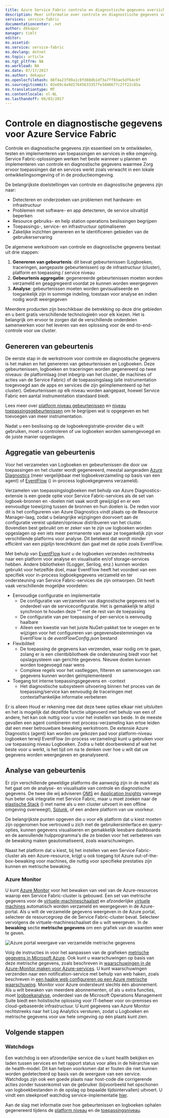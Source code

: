 ```yaml
---
title: Azure Service Fabric controle en diagnostische gegevens overzicht | Microsoft Docs
description: Meer informatie over controle en diagnostische gegevens voor Azure Service Fabric-clusters, toepassingen en services.
services: service-fabric
documentationcenter: .net
author: dkkapur
manager: timlt
editor: 
ms.assetid: 
ms.service: service-fabric
ms.devlang: dotnet
ms.topic: article
ms.tgt_pltfrm: NA
ms.workload: NA
ms.date: 07/17/2017
ms.author: dekapur
ms.openlocfilehash: 88f4a23f89a1c8fd88db1df3a7ff03ae5df64c0f
ms.sourcegitcommit: 02e69c4a9d17645633357fe3d46677c2ff22c85a
ms.translationtype: MT
ms.contentlocale: nl-NL
ms.lasthandoff: 08/03/2017
---
```

# <a name="monitoring-and-diagnostics-for-azure-service-fabric"></a>Controle en diagnostische gegevens voor Azure Service Fabric

Controle en diagnostische gegevens zijn essentieel om te ontwikkelen, testen en implementeren van toepassingen en services in elke omgeving. Service Fabric-oplossingen werken het beste wanneer u plannen en implementeren van controle en diagnostische gegevens waarmee Zorg ervoor toepassingen dat en services werkt zoals verwacht in een lokale ontwikkelingsomgeving of in de productieomgeving.

De belangrijkste doelstellingen van controle en diagnostische gegevens zijn naar:
* Detecteren en onderzoeken van problemen met hardware- en infrastructuur
* Problemen met software- en app detecteren, de service uitvaltijd beperken
* Resource gebruiks- en help station operations beslissingen begrijpen
* Toepassings-, service- en infrastructuur optimaliseren
* Zakelijke inzichten genereren en te identificeren gebieden van de gebruikerservaring


De algemene werkstroom van controle en diagnostische gegevens bestaat uit drie stappen:

1. **Genereren van gebeurtenis**: dit bevat gebeurtenissen (Logboeken, traceringen, aangepaste gebeurtenissen) op de infrastructuur (cluster), platform en toepassing / service niveau
2. **Gebeurtenis aggregatie**: gegenereerde gebeurtenissen moeten worden verzameld en geaggregeerd voordat ze kunnen worden weergegeven
3. **Analyse**: gebeurtenissen moeten worden gevisualiseerde en toegankelijk zijn in sommige indeling, toestaan voor analyse en indien nodig wordt weergegeven

Meerdere producten zijn beschikbaar die betrekking op deze drie gebieden en u bent gratis verschillende technologieën voor elk kiezen. Het is belangrijk om ervoor te zorgen dat de verschillende onderdelen samenwerken voor het leveren van een oplossing voor de end-to-end-controle voor uw cluster.

## <a name="event-generation"></a>Genereren van gebeurtenis

De eerste stap in de werkstroom voor controle en diagnostische gegevens is het maken en het genereren van gebeurtenissen en Logboeken. Deze gebeurtenissen, logboeken en traceringen worden gegenereerd op twee niveaus: de platformlaag (met inbegrip van het cluster, de machines of acties van de Service Fabric) of de toepassingslaag (alle instrumentation toegevoegd aan de apps en services die zijn geïmplementeerd op het cluster). Gebeurtenissen op elk niveau worden aangepast, hoewel Service Fabric een aantal instrumentation standaard biedt.

Lees meer over [platform niveau gebeurtenissen](service-fabric-diagnostics-event-generation-infra.md) en [niveau toepassingsgebeurtenissen](service-fabric-diagnostics-event-generation-app.md) om te begrijpen wat is opgegeven en het toevoegen van meer instrumentation.

Nadat u een beslissing op de logboekregistratie-provider die u wilt gebruiken, moet u controleren of uw logboeken worden samengevoegd en de juiste manier opgeslagen.

## <a name="event-aggregation"></a>Aggregatie van gebeurtenis

Voor het verzamelen van Logboeken en gebeurtenissen die door uw toepassingen en het cluster wordt gegenereerd, meestal aangeraden [Azure Diagnostics](service-fabric-diagnostics-event-aggregation-wad.md) (meer vergelijkbaar met logboekverzameling op basis van een agent) of [EventFlow](service-fabric-diagnostics-event-aggregation-eventflow.md) () in-process logboekgegevens verzameld).

Verzamelen van toepassingslogboeken met behulp van Azure Diagnostics-extensie is een goede optie voor Service Fabric-services als de set van logboek-bronnen en -doelen niet vaak wordt gewijzigd en er een eenvoudige toewijzing tussen de bronnen en hun doelen is. De reden voor dit is het configureren van Azure Diagnostics vindt plaats op de Resource Manager-laag, zodat u belangrijke wijzigingen doorvoert aan de configuratie vereist updaten/opnieuw distribueren van het cluster. Bovendien best gebruikt om er zeker van te zijn uw logboeken worden opgeslagen op een iets meer permanente van waar ze toegankelijk zijn voor verschillende platforms voor analyse. Dit betekent dat wordt minder efficiënt van een pijplijn terechtkomt dan gaat met de optie zoals EventFlow.

Met behulp van [EventFlow](https://github.com/Azure/diagnostics-eventflow) kunt u de logboeken verzenden rechtstreeks naar een platform voor analyse en visualisatie en/of storage-services hebben. Andere bibliotheken (ILogger, Serilog, enz.) kunnen worden gebruikt voor hetzelfde doel, maar EventFlow heeft het voordeel van een specifiek voor in-process logboekgegevens verzameld en ter ondersteuning van Service Fabric-services die zijn ontworpen. Dit heeft vaak verschillende mogelijke voordelen:

* Eenvoudige configuratie en implementatie
    * De configuratie van verzamelen van diagnostische gegevens net is onderdeel van de serviceconfiguratie. Het is gemakkelijk te altijd synchroon te houden deze "" met de rest van de toepassing
    * De configuratie van per toepassing of per-service is eenvoudig haalbare
    * Alleen een kwestie van het juiste NuGet-pakket toe te voegen en te wijzigen voor het configureren van gegevensbestemmingen via EventFlow is de *eventFlowConfig.json* bestand
* Flexibiliteit
    * De toepassing de gegevens kan verzenden, waar nodig om te gaan, zolang er is een clientbibliotheek die ondersteuning biedt voor het opslagsysteem van gerichte gegevens. Nieuwe doelen kunnen worden toegevoegd naar wens
    * Complexe regels voor het vastleggen, filteren en samenvoegen van gegevens kunnen worden geïmplementeerd
* Toegang tot interne toepassingsgegevens en -context
    * Het diagnostische subsysteem uitvoering binnen het proces van de toepassing/service kan eenvoudig de traceringen met contextafhankelijke informatie verbeteren

Er is alleen Houd er rekening mee dat deze twee opties elkaar niet uitsluiten en het is mogelijk dat dezelfde functie uitgevoerd met behulp van een of andere, het kan ook nuttig voor u voor het instellen van beide. In de meeste gevallen een agent combineren met process-verzameling kan ertoe leiden dat een meer betrouwbare bewaking werkstroom. De extensie Azure Diagnostics (agent) kan worden uw gekozen pad voor platform-niveau logboeken terwijl EventFlow (in-process verzameling) kunt u gebruiken voor uw toepassing niveau Logboeken. Zodra u hebt doorberekend af wat het beste voor u werkt, is het tijd om na te denken over hoe u wilt dat uw gegevens worden weergegeven en geanalyseerd.

## <a name="event-analysis"></a>Analyse van gebeurtenis

Er zijn verschillende geweldige platforms die aanwezig zijn in de markt als het gaat om de analyse- en visualisatie van controle en diagnostische gegevens. De twee die wij adviseren [OMS](service-fabric-diagnostics-event-analysis-oms.md) en [Application Insights](service-fabric-diagnostics-event-analysis-appinsights.md) vanwege hun beter ook integratie met Service Fabric, maar u moet zoeken naar de [elastische Stack](https://www.elastic.co/products) () met name als u een cluster uitvoert in een offline omgeving overweegt), [Splunk](https://www.splunk.com/), of een andere platform van uw voorkeur.

De belangrijkste punten opgeven die u voor elk platform dat u kiest moeten zijn opgenomen hoe vertrouwd u zich met de gebruikersinterface en query-opties, kunnen gegevens visualiseren en gemakkelijk leesbare dashboards en de aanvullende hulpprogramma's die ze bieden voor het verbeteren van de bewaking maken geautomatiseerd, zoals waarschuwingen.

Naast het platform dat u kiest, bij het instellen van een Service Fabric-cluster als een Azure-resource, krijgt u ook toegang tot Azure out-of-the-box-bewaking voor machines, die nuttig voor specifieke prestaties zijn kunnen en metrische bewaking.

### <a name="azure-monitor"></a>Azure Monitor

U kunt [Azure Monitor](../monitoring-and-diagnostics/monitoring-overview.md) voor het bewaken van veel van de Azure-resources waarop een Service Fabric-cluster is gebouwd. Een set van metrische gegevens voor de [virtuele-machineschaalset](../monitoring-and-diagnostics/monitoring-supported-metrics.md#microsoftcomputevirtualmachinescalesets) en afzonderlijke [virtuele machines](../monitoring-and-diagnostics/monitoring-supported-metrics.md#microsoftcomputevirtualmachinescalesetsvirtualmachines) automatisch worden verzameld en weergegeven in de Azure-portal. Als u wilt de verzamelde gegevens weergeven in de Azure portal, selecteer de resourcegroep die de Service Fabric-cluster bevat. Selecteer vervolgens de virtuele-machineschaalset die u wilt weergeven. In de **bewaking** sectie **metrische gegevens** om een grafiek van de waarden weer te geven.

![Azure portal weergave van verzamelde metrische gegevens](media/service-fabric-diagnostics-overview/azure-monitoring-metrics.png)

Volg de instructies in voor het aanpassen van de grafieken [metrische gegevens in Microsoft Azure](../monitoring-and-diagnostics/insights-how-to-customize-monitoring.md). Ook kunt u waarschuwingen op basis van deze metrische gegevens, zoals beschreven in [waarschuwingen in de Azure-Monitor maken voor Azure-services](../monitoring-and-diagnostics/insights-alerts-portal.md). U kunt waarschuwingen verzenden naar een notification-service met behulp van web haken, zoals beschreven in [een haakje web configureren op een Azure metrische waarschuwing](../monitoring-and-diagnostics/insights-webhooks-alerts.md). Monitor voor Azure ondersteunt slechts één abonnement. Als u wilt bewaken van meerdere abonnementen, of als u extra functies, moet [logboekanalyse](https://azure.microsoft.com/documentation/services/log-analytics/), onderdeel van de Microsoft Operations Management Suite biedt een holistische oplossing voor IT-beheer voor on-premises en cloud-gebaseerde infrastructuur. U kunt gegevens van Azure Monitor rechtstreeks naar het Log Analytics versturen, zodat u Logboeken en metrische gegevens voor uw hele omgeving op één plaats kunt zien.

## <a name="next-steps"></a>Volgende stappen

### <a name="watchdogs"></a>Watchdogs

Een watchdog is een afzonderlijke service die u kunt health bekijken en laden tussen services en het rapport status voor alles in de hiërarchie van de health-model. Dit kan helpen voorkomen dat er fouten die niet kunnen worden gedetecteerd op basis van de weergave van een service. Watchdogs zijn ook een goede plaats naar host-code die corrigerende acties zonder tussenkomst van de gebruiker (bijvoorbeeld het opschonen van logboekbestanden in de opslag op bepaalde tijdsintervallen) uitvoert. U vindt een steekproef watchdog service-implementatie [hier](https://github.com/Azure-Samples/service-fabric-watchdog-service).

Aan de slag met informatie over hoe gebeurtenissen en logboeken ophalen gegenereerd tijdens de [platform niveau](service-fabric-diagnostics-event-generation-infra.md) en de [toepassingsniveau](service-fabric-diagnostics-event-generation-app.md).